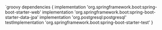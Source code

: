 `groovy
dependencies {
    implementation 'org.springframework.boot:spring-boot-starter-web'
    implementation 'org.springframework.boot:spring-boot-starter-data-jpa'
    implementation 'org.postgresql:postgresql'
    testImplementation 'org.springframework.boot:spring-boot-starter-test'
}
